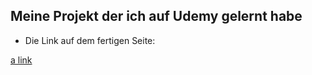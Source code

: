 ## Meine Projekt der ich auf Udemy gelernt habe

- Die Link auf dem fertigen Seite: 

[a link](https://https://takhmazov.github.io/udemywork/)
